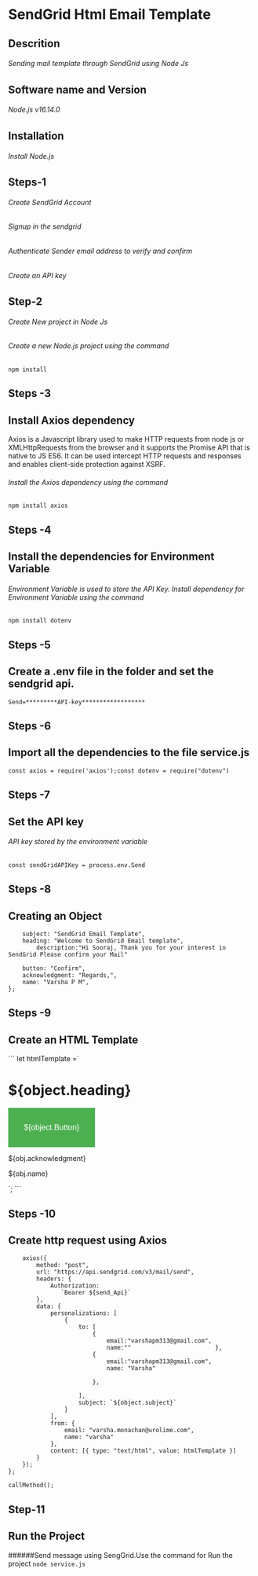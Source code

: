 # SendGrid Html Email Template
## Descrition
###### Sending mail template through SendGrid using Node Js
## Software name and Version
###### Node.js v16.14.0
## Installation
###### Install Node.js
## Steps-1
###### Create SendGrid Account
###### Signup in the sendgrid
###### Authenticate Sender email address to verify and confirm
###### Create an API key 
## Step-2
###### Create New project in Node Js
###### Create a new Node.js project using the command
``` npm install ```
## Steps -3
## Install Axios dependency
Axios is a Javascript library used to make HTTP requests from node 
js or XMLHttpRequests from the browser and it supports the Promise API 
that is native to JS ES6. It can be used intercept HTTP requests and 
responses and enables client-side protection against XSRF.
###### Install the Axios dependency using the command
``` npm install axios ```
## Steps -4
## Install the dependencies for Environment Variable
###### Environment Variable is used to store the API Key. Install dependency for Environment Variable  using the command
``` npm install dotenv ```
## Steps -5
## Create a .env file in the folder and set the sendgrid api.
``` Send=*********API-key****************** ```
## Steps -6
## Import all the dependencies to the file service.js
``` const axios = require('axios');const dotenv = require("dotenv") ```
## Steps -7
## Set the API key
###### API key stored by the environment variable
``` const sendGridAPIKey = process.env.Send ```
## Steps -8
## Creating an Object 
``` const obj = {
    subject: "SendGrid Email Template",
    heading: "Welcome to SendGrid Email template",
        description:"Hi Sooraj, Thank you for your interest in SendGrid Please confirm your Mail"
  
    button: "Confirm",
    acknowledgment: "Regards,",
    name: "Varsha P M",
};
```
## Steps -9
## Create an HTML Template
``` let htmlTemplate =`
 <!DOCTYPE html>
 <html>
 <body>
 <h1>${object.heading}</h1>

 <button style="background-color: #4CAF50;
 border: none;
 color: white;
 padding: 15px 32px;
 text-align: center;
 text-decoration: none;
 display: inline-block;
 font-size: 16px;
">

${object.Button}</button>
<p>${obj.acknowledgment}</p>
<p>${obj.name}</p>

 </body>
 </html>
 `;  ```

## Steps -10
## Create http request using Axios
``` const callMethod = () => {
    axios({
        method: "post",
        url: "https://api.sendgrid.com/v3/mail/send",
        headers: {
            Authorization:
               `Bearer ${send_Api}`
        },
        data: {
            personalizations: [
                {
                    to: [
                        {
                            email:"varshapm313@gmail.com",
                            name:""                        },
                        {
                            email:"varshapm313@gmail.com",
                            name: "Varsha"

                        },

                    ],
                    subject: `${object.subject}`
                }
            ],
            from: {
                email: "varsha.monachan@urolime.com",
                name: "varsha"
            },
            content: [{ type: "text/html", value: htmlTemplate }]
        }
    });
};

callMethod(); 
```

## Step-11
## Run the Project
######Send message using SengGrid.Use the command for Run the project 
``` node service.js ```




